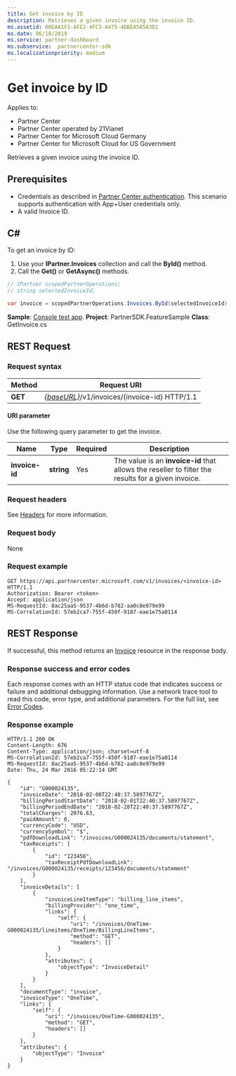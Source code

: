 ```yaml
---
title: Get invoice by ID
description: Retrieves a given invoice using the invoice ID.
ms.assetid: 60EAA1F1-AFE2-4FC3-A475-4DBEA58583D1
ms.date: 06/10/2019
ms.service: partner-dashboard
ms.subservice:  partnercenter-sdk
ms.localizationpriority: medium
---
```


# Get invoice by ID

Applies to:

- Partner Center
- Partner Center operated by 21Vianet
- Partner Center for Microsoft Cloud Germany
- Partner Center for Microsoft Cloud for US Government

Retrieves a given invoice using the invoice ID.

## Prerequisites

- Credentials as described in [Partner Center authentication](partner-center-authentication.md). This scenario supports authentication with App+User credentials only.
- A valid Invoice ID.

## C\#

To get an invoice by ID:

1. Use your **IPartner.Invoices** collection and call the **ById()** method.
2. Call the **Get()** or **GetAsync()** methods.

``` csharp
// IPartner scopedPartnerOperations;
// string selectedInvoiceId;

var invoice = scopedPartnerOperations.Invoices.ById(selectedInvoiceId).Get();
```

**Sample**: [Console test app](console-test-app.md). **Project**: PartnerSDK.FeatureSample **Class**: GetInvoice.cs

## REST Request

### Request syntax

| Method  | Request URI                                                                   |
|---------|-------------------------------------------------------------------------------|
| **GET** | [*{baseURL}*](partner-center-rest-urls.md)/v1/invoices/{invoice-id} HTTP/1.1 |

#### URI parameter

Use the following query parameter to get the invoice.

| Name           | Type       | Required | Description                                                                                        |
|----------------|------------|----------|----------------------------------------------------------------------------------------------------|
| **invoice-id** | **string** | Yes      | The value is an **invoice-id** that allows the reseller to filter the results for a given invoice. |

### Request headers

See [Headers](headers.md) for more information.

### Request body

None

### Request example

```http
GET https://api.partnercenter.microsoft.com/v1/invoices/<invoice-id> HTTP/1.1
Authorization: Bearer <token>
Accept: application/json
MS-RequestId: 8ac25aa5-9537-4b6d-b782-aa0c8e979e99
MS-CorrelationId: 57eb2ca7-755f-450f-9187-eae1e75a0114
```

## REST Response

If successful, this method returns an [Invoice](invoice-resources.md#invoice) resource in the response body.

### Response success and error codes

Each response comes with an HTTP status code that indicates success or failure and additional debugging information. Use a network trace tool to read this code, error type, and additional parameters. For the full list, see [Error Codes](error-codes.md).

### Response example

```http
HTTP/1.1 200 OK
Content-Length: 676
Content-Type: application/json; charset=utf-8
MS-CorrelationId: 57eb2ca7-755f-450f-9187-eae1e75a0114
MS-RequestId: 8ac25aa5-9537-4b6d-b782-aa0c8e979e99
Date: Thu, 24 Mar 2016 05:22:14 GMT

{
    "id": "G000024135",
    "invoiceDate": "2018-02-08T22:40:37.5897767Z",
    "billingPeriodStartDate": "2018-02-01T22:40:37.5897767Z",
    "billingPeriodEndDate": "2018-02-28T22:40:37.5897767Z",
    "totalCharges": 2076.63,
    "paidAmount": 0,
    "currencyCode": "USD",
    "currencySymbol": "$",
    "pdfDownloadLink": "/invoices/G000024135/documents/statement",
    "taxReceipts": [
        {
            "id": "123456",
            "taxReceiptPdfDownloadLink": "/invoices/G000024135/receipts/123456/documents/statement"
        }
    ],
    "invoiceDetails": [
        {
            "invoiceLineItemType": "billing_line_items",
            "billingProvider": "one_time",
            "links": {
                "self": {
                    "uri": "/invoices/OneTime-G000024135/lineitems/OneTime/BillingLineItems",
                    "method": "GET",
                    "headers": []
                }
            },
            "attributes": {
                "objectType": "InvoiceDetail"
            }
        }
    ],
    "documentType": "invoice",
    "invoiceType": "OneTime",
    "links": {
        "self": {
            "uri": "/invoices/OneTime-G000024135",
            "method": "GET",
            "headers": []
        }
    },
    "attributes": {
        "objectType": "Invoice"
    }
}
```
